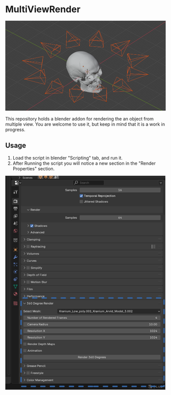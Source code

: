 # MultiViewRender

![teaser](assets/teaser.png)

This repository holds a blender addon for rendering the an object from multiple view.
You are welcome to use it, but keep in mind that it is a work in progress.

## Usage
1) Load the script in blender "Scripting" tab, and run it.
2) After Running the script you will notice a new section in the "Render Properties" section.

![teaser](assets/panel.png)
